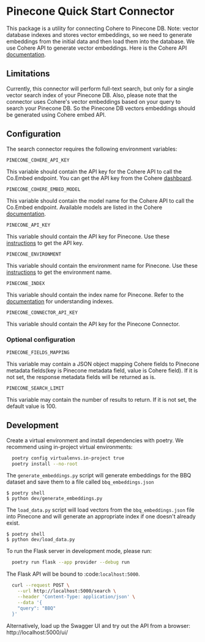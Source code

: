 # Pinecone Quick Start Connector

This package is a utility for connecting Cohere to Pinecone DB.
Note: vector database indexes and stores vector embeddings, so we need to generate embeddings
from the initial data and then load them into the database.
We use Cohere API to generate vector embeddings.
Here is the Cohere API [documentation](https://docs.cohere.com/reference/embed).

## Limitations

Currently, this connector will perform full-text search,
but only for a single vector search index of your Pinecone DB.
Also, please note that the connector uses Cohere's vector embeddings
based on your query to search your Pinecone DB.
So the Pinecone DB vectors embeddings should be generated using Cohere embed API.

## Configuration

The search connector requires the following environment variables:

```
PINECONE_COHERE_API_KEY
```

This variable should contain the API key for the Cohere API to call the Co.Embed endpoint.
You can get the API key from the Cohere [dashboard](https://dashboard.cohere.com/api-keys).

```
PINECONE_COHERE_EMBED_MODEL
```

This variable should contain the model name for the Cohere API to call the Co.Embed endpoint.
Available models are listed in the Cohere [documentation](https://docs.cohere.com/reference/embed).

```
PINECONE_API_KEY
```

This variable should contain the API key for Pinecone.
Use these [instructions](https://docs.pinecone.io/docs/authentication#finding-your-pinecone-api-key) to get the API key.

```
PINECONE_ENVIRONMENT
```

This variable should contain the environment name for Pinecone.
Use these [instructions](https://docs.pinecone.io/docs/authentication#finding-your-pinecone-api-key) to get the
environment name.

```
PINECONE_INDEX
```

This variable should contain the index name for Pinecone.
Refer to the [documentation](https://docs.pinecone.io/docs/indexes) for understanding indexes.

```
PINECONE_CONNECTOR_API_KEY
```

This variable should contain the API key for the Pinecone Connector.

### Optional configuration

```
PINECONE_FIELDS_MAPPING
```

This variable may contain a JSON object mapping Cohere fields
to Pinecone metadata fields(key is Pinecone metadata field, value is Cohere field).
If it is not set, the response metadata fields will be returned as is.

```
PINECONE_SEARCH_LIMIT
```

This variable may contain the number of results to return.
If it is not set, the default value is 100.

## Development

Create a virtual environment and install dependencies with poetry. We recommend using in-project virtual environments:

```bash
  poetry config virtualenvs.in-project true
  poetry install --no-root
```

The `generate_embeddings.py` script will generate embeddings for the BBQ dataset
and save them to a file called `bbq_embeddings.json`

```
$ poetry shell
$ python dev/generate_embeddings.py
```

The `load_data.py` script will load vectors from the `bbq_embeddings.json` file into Pinecone and will generate an
appropriate index if one doesn't already exist.

```
$ poetry shell
$ python dev/load_data.py
```

To run the Flask server in development mode, please run:

```bash
  poetry run flask --app provider --debug run
```

The Flask API will be bound to :code:`localhost:5000`.

```bash
  curl --request POST \
    --url http://localhost:5000/search \
    --header 'Content-Type: application/json' \
    --data '{
    "query": "BBQ"
  }'
```

Alternatively, load up the Swagger UI and try out the API from a browser: http://localhost:5000/ui/
